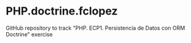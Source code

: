 # PHP.doctrine.fclopez
GitHub repository to track "PHP. ECP1. Persistencia de Datos con ORM Doctrine" exercise
